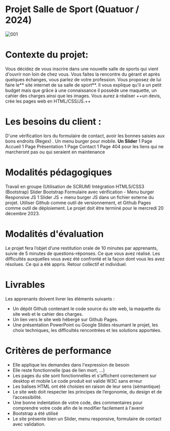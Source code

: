 # Projet Salle de Sport (Quatuor / 2024)

![001](https://github.com/kferrerux/projet-salle-de-sport/assets/77007630/5f723f22-4bc3-4618-9c84-f5eab2ee2835)

# Contexte du projet:
Vous décidez de vous inscrire dans une nouvelle salle de sports qui vient d'ouvrir non loin de chez vous. Vous faites la rencontre du gérant et après quelques échanges, vous parlez de votre profession. Vous proposez de lui faire le** site internet de sa salle de sport**. Il vous explique qu'il a un petit budget mais que grâce à une connaissance il possède une maquette, un cahier des charges ainsi que les images. Vous aurez à réaliser ++un devis, crée les pages web en HTML/CSS/JS.++

# Les besoins du client :
D'une vérification lors du formulaire de contact, avoir les bonnes saisies aux bons endroits (Regex) . Un menu burger pour mobile.
**Un Slider**
1 Page Accueil 1 Page Présentation 1 Page Contact 1 Page 404 pour les liens qui ne marcheront pas ou qui seraient en maintenance

# Modalités pédagogiques
Travail en groupe (Utilisation de SCRUM) Intégration HTML5/CSS3 (Bootstrap) Slider Bootstrap Formulaire avec vérification - Menu burger Responsive JS
1 Slider JS + menu burger JS dans un fichier externe du projet.
Utiliser Github comme outil de versionnement, et Github Pages comme outil de déploiement. Le projet doit être terminé pour le mercredi 20 décembre 2023.


# Modalités d'évaluation
Le projet fera l’objet d’une restitution orale de 10 minutes par apprenants, suivie de 5 minutes de questions-réponses.
Ce que vous avez réalisé.
Les difficultés auxquelles vous avez été confronté et la façon dont vous les avez résolues.
Ce qui a été appris.
Retour collectif et individuel.

# Livrables
Les apprenants doivent livrer les éléments suivants :
- Un dépôt Github contenant le code source du site web, la maquette du site web et le cahier des charges.
- Un lien vers le site web hébergé sur Github Pages.
- Une présentation PowerPoint ou Google Slides résumant le projet, les choix techniques, les difficultés rencontrées et les solutions apportées.

# Critères de performance
- Elle applique les demandes dans l'expression de besoin
- Elle reste fonctionnelle (pas de lien mort, ...)
- Les pages du site sont fonctionnelles et s'affichent correctement sur desktop et mobile Le code produit est valide W3C sans erreur 
- Les balises HTML ont été choisies en raison de leur sens (sémantique)
- Le site web doit respecter les principes de l’ergonomie, du design et de l’accessibilité.
- Une bonne indentation de votre code, des commentaires pour comprendre votre code afin de le modifier facilement à l'avenir
- Bootstrap a été utilisé
- Le site présente bien un Slider, menu responsive, formulaire de contact avec validation.
